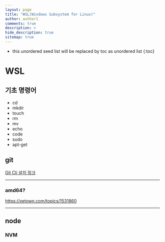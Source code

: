 ```yaml
---
layout: page
title: "WSL(Windows Subsystem for Linux)"
author: author1
comments: true
description: >
hide_description: true
sitemap: true
---
```


* this unordered seed list will be replaced by toc as unordered list 
{:toc}

# WSL

## 기초 명령어
- cd 
- mkdir
- touch
- rm
- mv
- echo
- code
- sudo
- apt-get

## git
<a target="_blank" href="https://velog.io/@zxcvbnm5288/Github-CLI-in-Linux">Git Cli 설치 링크</a>

<hr>

### amd64?
https://xetown.com/topics/1531860
<hr>

## node
### NVM

